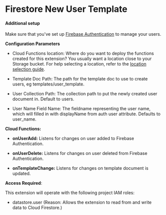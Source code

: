 # Firestore New User Template

<!-- Insert preinstall-->

#### Additional setup

Make sure that you've set up [Firebase Authentication](https://firebase.google.com/docs/auth) to manage your users.

**Configuration Parameters**

* Cloud Functions location: Where do you want to deploy the functions created for this extension? You usually want a location close to your Storage bucket. For help selecting a location, refer to the [location selection guide](https://firebase.google.com/docs/functions/locations).

* Template Doc Path:  The path for the template doc to use to create users, eg templates/user_template.


* User Collection Path: The collection path to put the newly created user document in. Default to users.


* User Name Field Name: The fieldname representing the user name, which will filled in with displayName from auth user attribute. Defaults to user_name. 


**Cloud Functions:**

* **onUserAdd:** Listens for changes on user added to Firebase Authentication.

* **onUserDelete:** Listens for changes on user deleted from Firebase Authentication.

* **onTemplateChange:** Listens for changes on template document is updated.

**Access Required**:

This extension will operate with the following project IAM roles:

* datastore.user (Reason: Allows the extension to read from and write data to Cloud Firestore.)